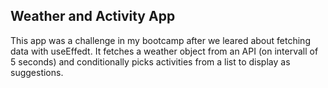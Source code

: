 ## Weather and Activity App

This app was a challenge in my bootcamp after we leared about fetching data with useEffedt. It fetches a weather object from an API (on intervall of 5 seconds) and conditionally picks activities from a list to display as suggestions.
